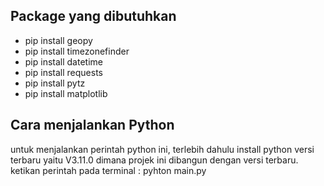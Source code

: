 ## Package yang dibutuhkan
-   pip install geopy
-   pip install timezonefinder
-   pip install datetime
-   pip install requests
-   pip install pytz
-   pip install matplotlib

## Cara menjalankan Python

untuk menjalankan perintah python ini, terlebih dahulu install python versi terbaru yaitu V3.11.0 dimana projek ini dibangun dengan versi terbaru. ketikan perintah pada terminal : pyhton main.py

